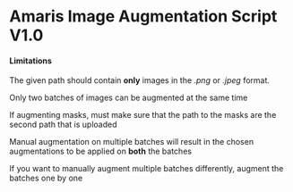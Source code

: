 Amaris Image Augmentation Script V1.0
================================

#### Limitations ####
The given path should contain __only__ images in the _.png_ or _.jpeg_ format.

Only two batches of images can be augmented at the same time

If augmenting masks, must make sure that the path to the masks are the second path that is uploaded

Manual augmentation on multiple batches will result in the chosen augmentations to be applied on __both__ the batches

If you want to manually augment multiple batches differently, augment the batches one by one
